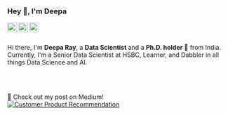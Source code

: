 ### Hey 👋, I'm Deepa

<a href="https://www.linkedin.com/in/drdeeparay//">
  <img align="left" alt="Deepa's LinkdeIn" width="22px" src="https://cdn.jsdelivr.net/npm/simple-icons@v3/icons/linkedin.svg" />
</a>
<a href="https://medium.com/@raydeepa">
  <img align="left" alt="Medium" width="22px" src="https://cdn.jsdelivr.net/npm/simple-icons@3.1.0/icons/medium.svg" />
</a>
<a href="mailto:raydeepa@gmail.com">
  <img align="left" alt="Deepa's Gmail" width="22px" src="https://cdn.jsdelivr.net/npm/simple-icons@v3/icons/gmail.svg" />
</a>
<br />
<br />

Hi there, I'm **Deepa Ray**, a **Data Scientist** and a **Ph.D. holder** 🚀 from India.  Currently, I'm a Senior Data Scientist at HSBC, Learner, and Dabbler in all things Data Science and AI. 

<br />
<br />


📝 Check out my post on Medium! 
    <br> <a target="_blank" href="https://github-readme-medium-recent-article.vercel.app/medium/@raydeepa/0"><img src="https://github-readme-medium-recent-article.vercel.app/medium/@raydeepa/0" alt="Customer Product Recommendation"></a>

<!--
**drray30/drray30** is a ✨ _special_ ✨ repository because its `README.md` (this file) appears on your GitHub profile.

Here are some ideas to get you started:

- 🔭 I’m currently working on ...
- 🌱 I’m currently learning ...
- 👯 I’m looking to collaborate on ...
- 🤔 I’m looking for help with ...
- 💬 Ask me about ...
- 📫 How to reach me: ...
- 😄 Pronouns: ...
- ⚡ Fun fact: ...
-->


